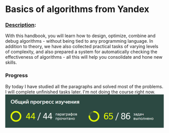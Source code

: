 # Basics of algorithms from Yandex
### [Description](https://education.yandex.ru/handbook/algorithms):
With this handbook, you will learn how to design, optimize, combine and debug algorithms - without being tied to any programming language. In addition to theory, we have also collected practical tasks of varying levels of complexity, and also prepared a system for automatically checking the effectiveness of algorithms - all this will help you consolidate and hone new skills.
### Progress
By today I have studied all the paragraphs and solved most of the problems. I will complete unfinished tasks later. I'm not doing the course right now.
![Progress](https://github.com/funmagster/Learn_Algorithms/blob/main/img/yandex_progress.png)
